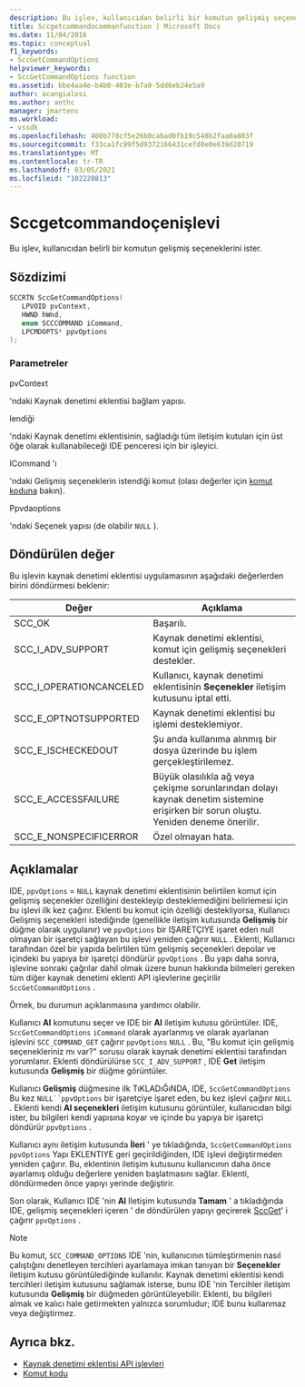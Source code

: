 ```yaml
---
description: Bu işlev, kullanıcıdan belirli bir komutun gelişmiş seçeneklerini ister.
title: Sccgetcommandocommanfunction | Microsoft Docs
ms.date: 11/04/2016
ms.topic: conceptual
f1_keywords:
- SccGetCommandOptions
helpviewer_keywords:
- SccGetCommandOptions function
ms.assetid: bbe4aa4e-b4b0-403e-b7a0-5dd6eb24e5a9
author: acangialosi
ms.author: anthc
manager: jmartens
ms.workload:
- vssdk
ms.openlocfilehash: 400b778cf5e26b0cabad0fb19c548b2faa0a803f
ms.sourcegitcommit: f33ca1fc99f5d9372166431cefd0e0e639d20719
ms.translationtype: MT
ms.contentlocale: tr-TR
ms.lasthandoff: 03/05/2021
ms.locfileid: "102220813"
---
```

# <a name="sccgetcommandoptions-function"></a>Sccgetcommandoçenişlevi
Bu işlev, kullanıcıdan belirli bir komutun gelişmiş seçeneklerini ister.

## <a name="syntax"></a>Sözdizimi

```cpp
SCCRTN SccGetCommandOptions(
   LPVOID pvContext,
   HWND hWnd,
   enum SCCCOMMAND iCommand,
   LPCMDOPTS* ppvOptions
);
```

### <a name="parameters"></a>Parametreler
 pvContext

'ndaki Kaynak denetimi eklentisi bağlam yapısı.

 lendiği

'ndaki Kaynak denetimi eklentisinin, sağladığı tüm iletişim kutuları için üst öğe olarak kullanabileceği IDE penceresi için bir işleyici.

 ICommand 'ı

'ndaki Gelişmiş seçeneklerin istendiği komut (olası değerler için [komut koduna](../extensibility/command-code-enumerator.md) bakın).

 Ppvdaoptions

'ndaki Seçenek yapısı (de olabilir `NULL` ).

## <a name="return-value"></a>Döndürülen değer
 Bu işlevin kaynak denetimi eklentisi uygulamasının aşağıdaki değerlerden birini döndürmesi beklenir:

|Değer|Açıklama|
|-----------|-----------------|
|SCC_OK|Başarılı.|
|SCC_I_ADV_SUPPORT|Kaynak denetimi eklentisi, komut için gelişmiş seçenekleri destekler.|
|SCC_I_OPERATIONCANCELED|Kullanıcı, kaynak denetimi eklentisinin **Seçenekler** iletişim kutusunu iptal etti.|
|SCC_E_OPTNOTSUPPORTED|Kaynak denetimi eklentisi bu işlemi desteklemiyor.|
|SCC_E_ISCHECKEDOUT|Şu anda kullanıma alınmış bir dosya üzerinde bu işlem gerçekleştirilemez.|
|SCC_E_ACCESSFAILURE|Büyük olasılıkla ağ veya çekişme sorunlarından dolayı kaynak denetim sistemine erişirken bir sorun oluştu. Yeniden deneme önerilir.|
|SCC_E_NONSPECIFICERROR|Özel olmayan hata.|

## <a name="remarks"></a>Açıklamalar
 IDE, `ppvOptions` = `NULL` kaynak denetimi eklentisinin belirtilen komut için gelişmiş seçenekler özelliğini destekleyip desteklemediğini belirlemesi için bu işlevi ilk kez çağırır. Eklenti bu komut için özelliği destekliyorsa, Kullanıcı Gelişmiş seçenekleri istediğinde (genellikle iletişim kutusunda **Gelişmiş** bir düğme olarak uygulanır) ve `ppvOptions` bir IŞARETÇIYE işaret eden null olmayan bir işaretçi sağlayan bu işlevi yeniden çağırır `NULL` . Eklenti, Kullanıcı tarafından özel bir yapıda belirtilen tüm gelişmiş seçenekleri depolar ve içindeki bu yapıya bir işaretçi döndürür `ppvOptions` . Bu yapı daha sonra, işlevine sonraki çağrılar dahil olmak üzere bunun hakkında bilmeleri gereken tüm diğer kaynak denetimi eklenti API işlevlerine geçirilir `SccGetCommandOptions` .

 Örnek, bu durumun açıklanmasına yardımcı olabilir.

 Kullanıcı **Al** komutunu seçer ve IDE bir **Al** iletişim kutusu görüntüler. IDE, `SccGetCommandOptions` `iCommand` olarak ayarlanmış ve olarak ayarlanan işlevini `SCC_COMMAND_GET` çağırır `ppvOptions` `NULL` . Bu, "Bu komut için gelişmiş seçenekleriniz mı var?" sorusu olarak kaynak denetimi eklentisi tarafından yorumlanır. Eklenti döndürülürse `SCC_I_ADV_SUPPORT` , IDE **Get** iletişim kutusunda **Gelişmiş** bir düğme görüntüler.

 Kullanıcı **Gelişmiş** düğmesine ilk TıKLADıĞıNDA, IDE, `SccGetCommandOptions` Bu kez `NULL``ppvOptions` bir işaretçiye işaret eden, bu kez işlevi çağırır `NULL` . Eklenti kendi **Al seçenekleri** iletişim kutusunu görüntüler, kullanıcıdan bilgi ister, bu bilgileri kendi yapısına koyar ve içinde bu yapıya bir işaretçi döndürür `ppvOptions` .

 Kullanıcı aynı iletişim kutusunda **İleri** ' ye tıkladığında, `SccGetCommandOptions` `ppvOptions` Yapı EKLENTIYE geri geçirildiğinden, IDE işlevi değiştirmeden yeniden çağırır. Bu, eklentinin iletişim kutusunu kullanıcının daha önce ayarlamış olduğu değerlere yeniden başlatmasını sağlar. Eklenti, döndürmeden önce yapıyı yerinde değiştirir.

 Son olarak, Kullanıcı IDE 'nin **Al** Iletişim kutusunda **Tamam** ' a tıkladığında IDE, gelişmiş seçenekleri içeren ' de döndürülen yapıyı geçirerek [SccGet](../extensibility/sccget-function.md)' i çağırır `ppvOptions` .

> [!NOTE]
> Bu komut, `SCC_COMMAND_OPTIONS` IDE 'nin, kullanıcının tümleştirmenin nasıl çalıştığını denetleyen tercihleri ayarlamaya imkan tanıyan bir **Seçenekler** iletişim kutusu görüntülediğinde kullanılır. Kaynak denetimi eklentisi kendi tercihleri iletişim kutusunu sağlamak isterse, bunu IDE 'nin Tercihler iletişim kutusunda **Gelişmiş** bir düğmeden görüntüleyebilir. Eklenti, bu bilgileri almak ve kalıcı hale getirmekten yalnızca sorumludur; IDE bunu kullanmaz veya değiştirmez.

## <a name="see-also"></a>Ayrıca bkz.
- [Kaynak denetimi eklentisi API işlevleri](../extensibility/source-control-plug-in-api-functions.md)
- [Komut kodu](../extensibility/command-code-enumerator.md)
